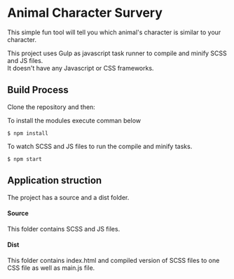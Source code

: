 # Animal Character Survery
This simple fun tool will tell you which animal's character is similar to your character.

This project uses Gulp as javascript task runner to compile and minify SCSS and JS files.<br />
It doesn't have any Javascript or CSS frameworks.<br /> 

## Build Process
Clone the repository and then:

To install the modules execute comman below
```
$ npm install
```

To watch SCSS and JS files to run the compile and minify tasks.
```
$ npm start
```

## Application struction
The project has a source and a dist folder.
#### Source
This folder contains SCSS and JS files.
#### Dist
This folder contains index.html and compiled version of SCSS files to one CSS file as well as main.js file.
